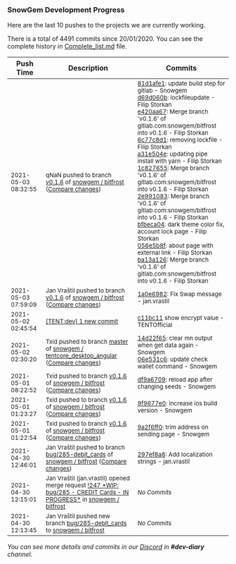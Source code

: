 
### SnowGem Development Progress

Here are the last 10 pushes to the projects we are currently working.

There is a total of 4491 commits since 20/01/2020. You can see the complete history in
 [Complete_list.md](Complete_list.md) file.

| Push Time | Description | Commits |
| --- | --- | --- |
| <sub>2021-05-03 08:32:55</sub> | <sub>qNaN pushed to branch [v0\.1\.6](https://gitlab.com/snowgem/bitfrost/commits/v0.1.6) of [snowgem / bitfrost](https://gitlab.com/snowgem/bitfrost) ([Compare changes](https://gitlab.com/snowgem/bitfrost/compare/1a0e6982287d10b8e169d1e919bd2654db33899f...ba13a126442952a38e6431546f00a13d9722cb5b))</sub> | <sub>[81d1afe1](https://gitlab.com/snowgem/bitfrost/-/commit/81d1afe1071cb7f393126b979d65249f461a138c): update build step for gitlab - Snowgem<br>[d69d060b](https://gitlab.com/snowgem/bitfrost/-/commit/d69d060b212e985ce8625f4572c2819c8c2525a0): lockfileupdate - Filip Storkan<br>[e420aa67](https://gitlab.com/snowgem/bitfrost/-/commit/e420aa6793db6a714775a2480141a8bc47b88551): Merge branch 'v0.1.6' of gitlab.com:snowgem/bitfrost into v0.1.6 - Filip Storkan<br>[6c77c8d1](https://gitlab.com/snowgem/bitfrost/-/commit/6c77c8d124568ab27f41b9c07693017611baec8f): removing lockfile - Filip Storkan<br>[a31e504e](https://gitlab.com/snowgem/bitfrost/-/commit/a31e504ec7e1f55b0e0c020fae459c9d47a0c8ae): updating pipe install with yarn - Filip Storkan<br>[1c827655](https://gitlab.com/snowgem/bitfrost/-/commit/1c8276559d142579ac69577e66a25746df5ef472): Merge branch 'v0.1.6' of gitlab.com:snowgem/bitfrost into v0.1.6 - Filip Storkan<br>[2e991083](https://gitlab.com/snowgem/bitfrost/-/commit/2e991083f460f18a1c757929f562e7803c83b251): Merge branch 'v0.1.6' of gitlab.com:snowgem/bitfrost into v0.1.6 - Filip Storkan<br>[bfbeca04](https://gitlab.com/snowgem/bitfrost/-/commit/bfbeca0478f2e93ff1c091da4b1f108030f6bc21): dark theme color fix, account lock page - Filip Storkan<br>[056e5b8f](https://gitlab.com/snowgem/bitfrost/-/commit/056e5b8fa6672ac2efd9867cc235e3ca7c401996): about page with external link - Filip Storkan<br>[ba13a126](https://gitlab.com/snowgem/bitfrost/-/commit/ba13a126442952a38e6431546f00a13d9722cb5b): Merge branch 'v0.1.6' of gitlab.com:snowgem/bitfrost into v0.1.6 - Filip Storkan</sub> |
| <sub>2021-05-03 07:59:09</sub> | <sub>Jan Vraštil pushed to branch [v0\.1\.6](https://gitlab.com/snowgem/bitfrost/commits/v0.1.6) of [snowgem / bitfrost](https://gitlab.com/snowgem/bitfrost) ([Compare changes](https://gitlab.com/snowgem/bitfrost/compare/df9a67092381e22a140131fa56872dc3d29088f2...1a0e6982287d10b8e169d1e919bd2654db33899f))</sub> | <sub>[1a0e6982](https://gitlab.com/snowgem/bitfrost/-/commit/1a0e6982287d10b8e169d1e919bd2654db33899f): Fix Swap message - jan.vrastil</sub> |
| <sub>2021-05-02 02:45:54</sub> | <sub>[[TENT:dev] 1 new commit](https://github.com/TENTOfficial/TENT/commit/c11bc1123c0f8f2e1f2efb11a60147d3aeffcddd)</sub> | <sub>[c11bc11](https://github.com/TENTOfficial/TENT/commit/c11bc1123c0f8f2e1f2efb11a60147d3aeffcddd) show encrypt value - TENTOfficial</sub> |
| <sub>2021-05-02 02:30:20</sub> | <sub>Txid pushed to branch [master](https://gitlab.com/snowgem/tentcore_desktop_angular/commits/master) of [snowgem / tentcore\_desktop\_angular](https://gitlab.com/snowgem/tentcore_desktop_angular) ([Compare changes](https://gitlab.com/snowgem/tentcore_desktop_angular/compare/a5efac77f7c22021018037ae128fa68419571ff0...06e531c6046e96c2ae6361748dc4ba37fbe8706c))</sub> | <sub>[14d22f65](https://gitlab.com/snowgem/tentcore_desktop_angular/-/commit/14d22f65bf6b08effe062e46403a2dcad6ad82ac): clear mn output when get data again - Snowgem<br>[06e531c6](https://gitlab.com/snowgem/tentcore_desktop_angular/-/commit/06e531c6046e96c2ae6361748dc4ba37fbe8706c): update check wallet command - Snowgem</sub> |
| <sub>2021-05-01 08:22:52</sub> | <sub>Txid pushed to branch [v0\.1\.6](https://gitlab.com/snowgem/bitfrost/commits/v0.1.6) of [snowgem / bitfrost](https://gitlab.com/snowgem/bitfrost) ([Compare changes](https://gitlab.com/snowgem/bitfrost/compare/9f9677e0e59f7c07e4739cd2c847e4ca539c4670...df9a67092381e22a140131fa56872dc3d29088f2))</sub> | <sub>[df9a6709](https://gitlab.com/snowgem/bitfrost/-/commit/df9a67092381e22a140131fa56872dc3d29088f2): reload app after changing seeds - Snowgem</sub> |
| <sub>2021-05-01 01:23:27</sub> | <sub>Txid pushed to branch [v0\.1\.6](https://gitlab.com/snowgem/bitfrost/commits/v0.1.6) of [snowgem / bitfrost](https://gitlab.com/snowgem/bitfrost) ([Compare changes](https://gitlab.com/snowgem/bitfrost/compare/9a2f6ff055b8e3efa67053663306cde58be527fb...9f9677e0e59f7c07e4739cd2c847e4ca539c4670))</sub> | <sub>[9f9677e0](https://gitlab.com/snowgem/bitfrost/-/commit/9f9677e0e59f7c07e4739cd2c847e4ca539c4670): increase ios build version - Snowgem</sub> |
| <sub>2021-05-01 01:22:54</sub> | <sub>Txid pushed to branch [v0\.1\.6](https://gitlab.com/snowgem/bitfrost/commits/v0.1.6) of [snowgem / bitfrost](https://gitlab.com/snowgem/bitfrost) ([Compare changes](https://gitlab.com/snowgem/bitfrost/compare/f49cfe06264f4d5397a09f425257226b9d3da4c5...9a2f6ff055b8e3efa67053663306cde58be527fb))</sub> | <sub>[9a2f6ff0](https://gitlab.com/snowgem/bitfrost/-/commit/9a2f6ff055b8e3efa67053663306cde58be527fb): trim address on sending page - Snowgem</sub> |
| <sub>2021-04-30 12:46:01</sub> | <sub>Jan Vraštil pushed to branch [bug/285\-debit\_cards](https://gitlab.com/snowgem/bitfrost/commits/bug/285-debit_cards) of [snowgem / bitfrost](https://gitlab.com/snowgem/bitfrost) ([Compare changes](https://gitlab.com/snowgem/bitfrost/compare/de49d617db47cf56616b38d440d07900586609ee...297ef8a8492019373894bda1c8d17f6d5b7e5cab))</sub> | <sub>[297ef8a8](https://gitlab.com/snowgem/bitfrost/-/commit/297ef8a8492019373894bda1c8d17f6d5b7e5cab): Add localization strings - jan.vrastil</sub> |
| <sub>2021-04-30 12:15:01</sub> | <sub>Jan Vraštil (jan.vrastil) opened merge request [\!247 \*WIP: bug/285 \- CREDIT Cards \- IN PROGRESS\*](https://gitlab.com/snowgem/bitfrost/-/merge_requests/247) in [snowgem / bitfrost](https://gitlab.com/snowgem/bitfrost)</sub> | <sub>_No Commits_</sub> |
| <sub>2021-04-30 12:13:45</sub> | <sub>Jan Vraštil pushed new branch [bug/285\-debit\_cards](https://gitlab.com/snowgem/bitfrost/commits/bug/285-debit_cards) to [snowgem / bitfrost](https://gitlab.com/snowgem/bitfrost)</sub> | <sub>_No Commits_</sub> |

_You can see more details and commits in our [Discord](https://discord.gg/zumGnbg) in **#dev-diary** channel._
